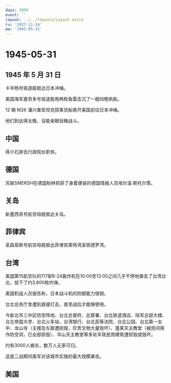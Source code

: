 ```yaml
---
days: 2099
event: ''
layout: ../../layouts/Layout.astro
ru: '2027-11-24'
ww: '1945-05-31'
---
```


# 1945-05-31

## 1945 年 5 月 31 日

卡辛杨号驱逐舰抵达日本冲绳。

美国海军塞贡多号驱逐舰用两枚鱼雷击沉了一艘四桅帆船。

12 辆 M26 潘兴重型坦克搭乘货船离开美国前往日本冲绳。

他们到达得太晚，没能亲眼目睹战斗。

## 中国

蒋介石辞去行政院长职务。

## 德国

苏联SMERSH在德国柏林抓获了身着便装的德国情报人员埃尔温·斯托尔策。

## 关岛

新墨西哥号航空母舰抵达关岛。

## 菲律宾

圣路易斯号航空母舰抵达菲律宾莱特湾圣佩德罗湾。

## 台湾

美国第15航空队的117架B-24轰炸机在10:00至13:00之间几乎不停地袭击了台湾台北，投下了约3,800枚炸弹。

美国机组人员报告称，日本战斗机的防御能力很弱。

台北总务厅舍遭到直接打击，直至战后才能够使用。

今新北市三中区防空阵地、台北总督府、总督署、台北铁道酒店、陆军总部大楼、台北帝国大学、台北火车站、台湾银行、台北高等法院、台北公园、台北第一女中、龙山寺（主楼及左廊遭损毁，珍贵文物大量毁坏）、蓬莱天主教堂（被民间用作防空洞，已全部损毁）、华山天主教堂等多处军政民用建筑遭损毁或毁坏。

约有3000人被杀，数万人无家可归。

这是二战期间美军对该城市实施的最大规模袭击。

## 美国